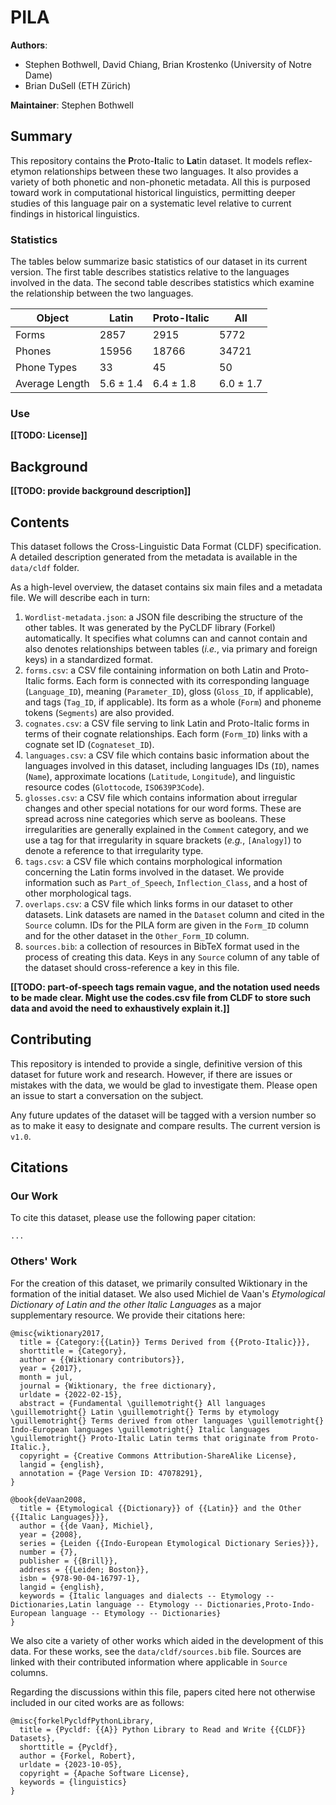 # PILA

**Authors**:
* Stephen Bothwell, David Chiang, Brian Krostenko (University of Notre Dame)
* Brian DuSell (ETH Zürich)

**Maintainer**: Stephen Bothwell

## Summary

This repository contains the **P**roto-**I**talic to **La**tin dataset. 
It models reflex-etymon relationships between these two languages. 
It also provides a variety of both phonetic and non-phonetic metadata.
All this is purposed toward work in computational historical linguistics, 
permitting deeper studies of this language pair on a systematic level relative to 
current findings in historical linguistics. 

### Statistics

The tables below summarize basic statistics of our dataset in its current version.
The first table describes statistics relative to the languages involved in the data.
The second table describes statistics which examine the relationship between the two languages.

| Object         | Latin     | Proto-Italic | All       |
|----------------|-----------|--------------|-----------|
| Forms          | 2857      | 2915         | 5772      |
| Phones         | 15956     | 18766        | 34721     |
| Phone Types    | 33        | 45           | 50        |
| Average Length | 5.6 ± 1.4 | 6.4 ± 1.8    | 6.0 ± 1.7 |

### Use 

**[[TODO: License]]**

## Background

**[[TODO: provide background description]]**

## Contents

This dataset follows the Cross-Linguistic Data Format (CLDF) specification. 
A detailed description generated from the metadata is available in the `data/cldf` folder.

As a high-level overview, the dataset contains six main files and a metadata file. 
We will describe each in turn:
1. `Wordlist-metadata.json`: a JSON file describing the structure of the other tables. 
It was generated by the PyCLDF library (Forkel) automatically.
It specifies what columns can and cannot contain and also denotes relationships between tables 
(*i.e.*, via primary and foreign keys) in a standardized format.
2. `forms.csv`: a CSV file containing information on both Latin and Proto-Italic forms.
Each form is connected with its corresponding language (`Language_ID`), meaning (`Parameter_ID`), 
gloss (`Gloss_ID`, if applicable), and tags (`Tag_ID`, if applicable). 
Its form as a whole (`Form`) and phoneme tokens (`Segments`) are also provided.
3. `cognates.csv`: a CSV file serving to link Latin and Proto-Italic forms in terms of their cognate relationships. 
Each form (`Form_ID`) links with a cognate set ID (`Cognateset_ID`).
4. `languages.csv`: a CSV file which contains basic information about the languages involved in this dataset, 
including languages IDs (`ID`), names (`Name`), approximate locations (`Latitude`, `Longitude`), and linguistic resource codes (`Glottocode`, `ISO639P3Code`).
5. `glosses.csv`: a CSV file which contains information about irregular changes and other special notations for our word forms. 
These are spread across nine categories which serve as booleans. 
These irregularities are generally explained in the `Comment` category,
and we use a tag for that irregularity in square brackets (*e.g.*, `[Analogy]`) to denote a reference to that irregularity type.
6. `tags.csv`: a CSV file which contains morphological information concerning the Latin forms involved in the dataset. 
We provide information such as `Part_of_Speech`, `Inflection_Class`, and a host of other morphological tags. 
7. `overlaps.csv`: a CSV file which links forms in our dataset to other datasets. 
Link datasets are named in the `Dataset` column and cited in the `Source` column. 
IDs for the PILA form are given in the `Form_ID` column and for the other dataset in the `Other_Form_ID` column.
8. `sources.bib`: a collection of resources in BibTeX format used in the process of creating this data. 
Keys in any `Source` column of any table of the dataset should cross-reference a key in this file.

**[[TODO: part-of-speech tags remain vague, and the notation used needs to be made clear. 
Might use the codes.csv file from CLDF to store such data and avoid the need to exhaustively explain it.]]**

## Contributing

This repository is intended to provide a single, definitive version of this dataset for future work and research. 
However, if there are issues or mistakes with the data, we would be glad to investigate them. 
Please open an issue to start a conversation on the subject. 

Any future updates of the dataset will be tagged with a version number so as to make it easy to designate and compare results. 
The current version is `v1.0`.

## Citations

### Our Work

To cite this dataset, please use the following paper citation:

```
...
```

### Others' Work

For the creation of this dataset, we primarily consulted Wiktionary in the formation of the initial dataset. 
We also used Michiel de Vaan's *Etymological Dictionary of Latin and the other Italic Languages* as a major supplementary resource.
We provide their citations here:

```
@misc{wiktionary2017,
  title = {Category:{{Latin}} Terms Derived from {{Proto-Italic}}},
  shorttitle = {Category},
  author = {{Wiktionary contributors}},
  year = {2017},
  month = jul,
  journal = {Wiktionary, the free dictionary},
  urldate = {2022-02-15},
  abstract = {Fundamental \guillemotright{} All languages \guillemotright{} Latin \guillemotright{} Terms by etymology \guillemotright{} Terms derived from other languages \guillemotright{} Indo-European languages \guillemotright{} Italic languages \guillemotright{} Proto-Italic Latin terms that originate from Proto-Italic.},
  copyright = {Creative Commons Attribution-ShareAlike License},
  langid = {english},
  annotation = {Page Version ID: 47078291},
}

@book{deVaan2008,
  title = {Etymological {{Dictionary}} of {{Latin}} and the Other {{Italic Languages}}},
  author = {{de Vaan}, Michiel},
  year = {2008},
  series = {Leiden {{Indo-European Etymological Dictionary Series}}},
  number = {7},
  publisher = {{Brill}},
  address = {{Leiden; Boston}},
  isbn = {978-90-04-16797-1},
  langid = {english},
  keywords = {Italic languages and dialects -- Etymology -- Dictionaries,Latin language -- Etymology -- Dictionaries,Proto-Indo-European language -- Etymology -- Dictionaries}
}
```

We also cite a variety of other works which aided in the development of this data. 
For these works, see the `data/cldf/sources.bib` file. 
Sources are linked with their contributed information where applicable in `Source` columns.

Regarding the discussions within this file, papers cited here not otherwise included in our cited works are as follows:

``` 
@misc{forkelPycldfPythonLibrary,
  title = {Pycldf: {{A}} Python Library to Read and Write {{CLDF}} Datasets},
  shorttitle = {Pycldf},
  author = {Forkel, Robert},
  urldate = {2023-10-05},
  copyright = {Apache Software License},
  keywords = {linguistics}
}
```